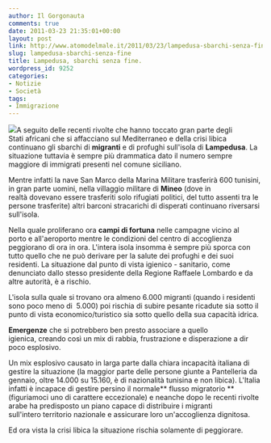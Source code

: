 ```yaml
---
author: Il Gorgonauta
comments: true
date: 2011-03-23 21:35:01+00:00
layout: post
link: http://www.atomodelmale.it/2011/03/23/lampedusa-sbarchi-senza-fine/
slug: lampedusa-sbarchi-senza-fine
title: Lampedusa, sbarchi senza fine.
wordpress_id: 9252
categories:
- Notizie
- Società
tags:
- Immigrazione
---
```


[![](http://www.atomodelmale.it/wp-content/uploads/2011/03/Clandestini-gommone-300x225.jpg)](http://www.atomodelmale.it/wp-content/uploads/2011/03/Clandestini-gommone.jpg)A seguito delle recenti rivolte che hanno toccato gran parte degli Stati africani che si affacciano sul Mediterraneo e della crisi libica continuano gli sbarchi di **migranti** e di profughi sull'isola di **Lampedusa**. La situazione tuttavia è sempre più drammatica dato il numero sempre maggiore di immigrati presenti nel comune siciliano.

Mentre infatti la nave San Marco della Marina Militare trasferirà 600 tunisini, in gran parte uomini, nella villaggio militare di **Mineo** (dove in realtà dovevano essere trasferiti solo rifugiati politici, del tutto assenti tra le persone trasferite) altri barconi stracarichi di disperati continuano riversarsi sull'isola.

Nella quale proliferano ora **campi di fortuna** nelle campagne vicino al porto e all'aeroporto mentre le condizioni del centro di accoglienza peggiorano di ora in ora. L'intera isola insomma è sempre più sporca con tutto quello che ne può derivare per la salute dei profughi e dei suoi residenti. La situazione dal punto di vista igienico - sanitario, come denunciato dallo stesso presidente della Regione Raffaele Lombardo e da altre autorità, è a rischio.

L'isola sulla quale si trovano ora almeno 6.000 migranti (quando i residenti sono poco meno di  5.000) poi rischia di subire pesante ricadute sia sotto il punto di vista economico/turistico sia sotto quello della sua capacità idrica.

**Emergenze** che si potrebbero ben presto associare a quello igienica, creando così un mix di rabbia, frustrazione e disperazione a dir poco esplosivo.



Un mix esplosivo causato in larga parte dalla chiara incapacità italiana di gestire la situazione (la maggior parte delle persone giunte a Pantelleria da gennaio, oltre 14.000 su 15.160, è di nazionalità tunisina e non libica). L'Italia infatti è incapace di gestire persino il normale** flusso migratorio **(figuriamoci uno di carattere eccezionale) e neanche dopo le recenti rivolte arabe ha predisposto un piano capace di distribuire i migranti sull'intero territorio nazionale e assicurare loro un'accoglienza dignitosa.

Ed ora vista la crisi libica la situazione rischia solamente di peggiorare.
